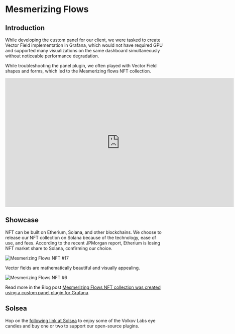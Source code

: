 # Mesmerizing Flows

## Introduction

While developing the custom panel for our client, we were tasked to create Vector Field implementation in Grafana, which would not have required GPU and supported many visualizations on the same dashboard simultaneously without noticeable performance degradation.

While troubleshooting the panel plugin, we often played with Vector Field shapes and forms, which led to the Mesmerizing flows NFT collection.

<iframe width="728" height="410" src="https://www.youtube.com/embed/ekzJBQ1LRbY" title="YouTube video player" frameborder="0" allow="accelerometer; autoplay; clipboard-write; encrypted-media; gyroscope; picture-in-picture" allowfullscreen></iframe>

## Showcase

NFT can be built on Etherium, Solana, and other blockchains. We choose to release our NFT collection on Solana because of the technology, ease of use, and fees. According to the recent JPMorgan report, Etherium is losing NFT market share to Solana, confirming our choice.

![Mesmerizing Flows NFT #17](/img/mesmerizing-flows/17.gif)

Vector fields are mathematically beautiful and visually appealing.

![Mesmerizing Flows NFT #6](/img/mesmerizing-flows/6.gif)

Read more in the Blog post [Mesmerizing Flows NFT collection was created using a custom panel plugin for Grafana](https://volkovlabs.com/mesmerizing-flows-nft-collection-was-created-using-a-custom-panel-plugin-for-grafana-221e0ad16778).

## Solsea

Hop on the [following link at Solsea](https://solsea.io/collection/61ce604b558d7a2f0b8ecacc) to enjoy some of the Volkov Labs eye candies and buy one or two to support our open-source plugins.
